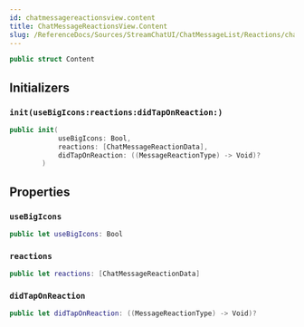 ```yaml
---
id: chatmessagereactionsview.content 
title: ChatMessageReactionsView.Content
slug: /ReferenceDocs/Sources/StreamChatUI/ChatMessageList/Reactions/chatmessagereactionsview.content
---
```


``` swift
public struct Content 
```

## Initializers

### `init(useBigIcons:reactions:didTapOnReaction:)`

``` swift
public init(
            useBigIcons: Bool,
            reactions: [ChatMessageReactionData],
            didTapOnReaction: ((MessageReactionType) -> Void)?
        ) 
```

## Properties

### `useBigIcons`

``` swift
public let useBigIcons: Bool
```

### `reactions`

``` swift
public let reactions: [ChatMessageReactionData]
```

### `didTapOnReaction`

``` swift
public let didTapOnReaction: ((MessageReactionType) -> Void)?
```
